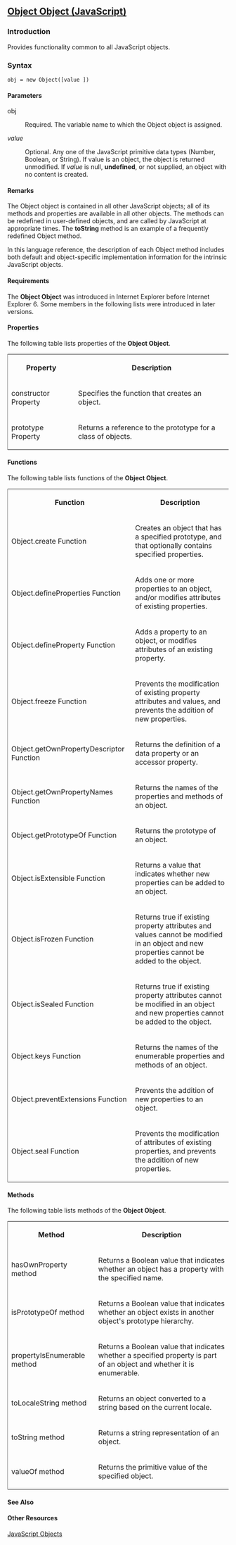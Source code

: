 ## [Object Object (JavaScript)](Object-Object.html)

### Introduction 

 Provides functionality common to all JavaScript objects.

### Syntax 

```
obj = new Object([value ])
```

#### Parameters 

<div id="sectionSection0" class="section" name="collapseableSection" style="" expanded="true">
  <dl class="authored">
    <dt>
      <span class="parameter" sdata="paramReference" xmlns:util="util">obj</span>
    </dt>
    <dd>
      <p xmlns:util="util">
        Required. The variable name to which the <span sdata="langKeyword" value="Object"><span class="keyword">Object</span></span> object is assigned.
      </p>
    </dd>
    <dt>
      <i xmlns:util="util">value</i>
    </dt>
    <dd>
      <p xmlns:util="util">
        Optional. Any one of the JavaScript primitive data types (Number, Boolean, or String). If value is an object, the object is returned unmodified. If <i>value</i> is <span sdata="langKeyword"
        value="null"><span class="keyword">null</span></span>, <b>undefined</b>, or not supplied, an object with no content is created.
      </p>
    </dd>
  </dl>
</div>

#### Remarks 

<div id="languageReferenceRemarksSection" class="section" name="collapseableSection" style="">
  <p xmlns:util="util">
    The <span sdata="langKeyword" value="Object"><span class="keyword">Object</span></span> object is contained in all other JavaScript objects; all of its methods and properties are available in all
    other objects. The methods can be redefined in user-defined objects, and are called by JavaScript at appropriate times. The <b>toString</b> method is an example of a frequently redefined
    <span sdata="langKeyword" value="Object"><span class="keyword">Object</span></span> method.
  </p>
  <p xmlns:util="util">
    In this language reference, the description of each <span sdata="langKeyword" value="Object"><span class="keyword">Object</span></span> method includes both default and object-specific
    implementation information for the intrinsic JavaScript objects.
  </p>
</div>

#### Requirements 

<div id="requirementsTitleSection" class="section" name="collapseableSection" style="">
  <p xmlns:util="util">
    The <b>Object Object</b> was introduced in Internet Explorer before Internet Explorer 6. Some members in the following lists were introduced in later versions.
  </p>
</div>

#### Properties 

<div id="sectionSection1" class="section" name="collapseableSection" style="" expanded="true">
  <p xmlns:util="util">
    The following table lists properties of the <b>Object Object</b>.
  </p>
  <div class="caption"></div>
  <div class="tableSection">
    <table width="50%" cellspacing="2" cellpadding="5" frame="lhs">
      <tr>
        <th>
          <p xmlns:util="util">
            Property
          </p>
        </th>
        <th>
          <p xmlns:util="util">
            Description
          </p>
        </th>
      </tr>
      <tr>
        <td>
          <p xmlns:util="util">
            constructor Property
          </p>
        </td>
        <td>
          <p xmlns:util="util">
            Specifies the function that creates an object.
          </p>
        </td>
      </tr>
      <tr>
        <td>
          <p xmlns:util="util">
            prototype Property
          </p>
        </td>
        <td>
          <p xmlns:util="util">
            Returns a reference to the prototype for a class of objects.
          </p>
        </td>
      </tr>
    </table>
  </div>
</div>

#### Functions 

<div id="sectionSection2" class="section" name="collapseableSection" style="" expanded="true">
  <p xmlns:util="util">
    The following table lists functions of the <b>Object Object</b>.
  </p>
  <div class="caption"></div>
  <div class="tableSection">
    <table width="50%" cellspacing="2" cellpadding="5" frame="lhs">
      <tr>
        <th>
          <p xmlns:util="util">
            Function
          </p>
        </th>
        <th>
          <p xmlns:util="util">
            Description
          </p>
        </th>
      </tr>
      <tr>
        <td>
          <p xmlns:util="util">
            Object.create Function
          </p>
        </td>
        <td>
          <p xmlns:util="util">
            Creates an object that has a specified prototype, and that optionally contains specified properties.
          </p>
        </td>
      </tr>
      <tr>
        <td>
          <p xmlns:util="util">
            Object.defineProperties Function
          </p>
        </td>
        <td>
          <p xmlns:util="util">
            Adds one or more properties to an object, and/or modifies attributes of existing properties.
          </p>
        </td>
      </tr>
      <tr>
        <td>
          <p xmlns:util="util">
            Object.defineProperty Function
          </p>
        </td>
        <td>
          <p xmlns:util="util">
            Adds a property to an object, or modifies attributes of an existing property.
          </p>
        </td>
      </tr>
      <tr>
        <td>
          <p xmlns:util="util">
            Object.freeze Function
          </p>
        </td>
        <td>
          <p xmlns:util="util">
            Prevents the modification of existing property attributes and values, and prevents the addition of new properties.
          </p>
        </td>
      </tr>
      <tr>
        <td>
          <p xmlns:util="util">
            Object.getOwnPropertyDescriptor Function
          </p>
        </td>
        <td>
          <p xmlns:util="util">
            Returns the definition of a data property or an accessor property.
          </p>
        </td>
      </tr>
      <tr>
        <td>
          <p xmlns:util="util">
            Object.getOwnPropertyNames Function
          </p>
        </td>
        <td>
          <p xmlns:util="util">
            Returns the names of the properties and methods of an object.
          </p>
        </td>
      </tr>
      <tr>
        <td>
          <p xmlns:util="util">
            Object.getPrototypeOf Function
          </p>
        </td>
        <td>
          <p xmlns:util="util">
            Returns the prototype of an object.
          </p>
        </td>
      </tr>
      <tr>
        <td>
          <p xmlns:util="util">
            Object.isExtensible Function
          </p>
        </td>
        <td>
          <p xmlns:util="util">
            Returns a value that indicates whether new properties can be added to an object.
          </p>
        </td>
      </tr>
      <tr>
        <td>
          <p xmlns:util="util">
            Object.isFrozen Function
          </p>
        </td>
        <td>
          <p xmlns:util="util">
            Returns <span sdata="langKeyword" value="true"><span class="keyword">true</span></span> if existing property attributes and values cannot be modified in an object and new properties
            cannot be added to the object.
          </p>
        </td>
      </tr>
      <tr>
        <td>
          <p xmlns:util="util">
            Object.isSealed Function
          </p>
        </td>
        <td>
          <p xmlns:util="util">
            Returns <span sdata="langKeyword" value="true"><span class="keyword">true</span></span> if existing property attributes cannot be modified in an object and new properties cannot be added
            to the object.
          </p>
        </td>
      </tr>
      <tr>
        <td>
          <p xmlns:util="util">
            Object.keys Function
          </p>
        </td>
        <td>
          <p xmlns:util="util">
            Returns the names of the enumerable properties and methods of an object.
          </p>
        </td>
      </tr>
      <tr>
        <td>
          <p xmlns:util="util">
            Object.preventExtensions Function
          </p>
        </td>
        <td>
          <p xmlns:util="util">
            Prevents the addition of new properties to an object.
          </p>
        </td>
      </tr>
      <tr>
        <td>
          <p xmlns:util="util">
            Object.seal Function
          </p>
        </td>
        <td>
          <p xmlns:util="util">
            Prevents the modification of attributes of existing properties, and prevents the addition of new properties.
          </p>
        </td>
      </tr>
    </table>
  </div>
</div>

#### Methods 

<div id="sectionSection3" class="section" name="collapseableSection" style="" expanded="true">
  <p xmlns:util="util">
    The following table lists methods of the <b>Object Object</b>.
  </p>
  <div class="caption"></div>
  <div class="tableSection">
    <table width="50%" cellspacing="2" cellpadding="5" frame="lhs">
      <tr>
        <th>
          <p xmlns:util="util">
            Method
          </p>
        </th>
        <th>
          <p xmlns:util="util">
            Description
          </p>
        </th>
      </tr>
      <tr>
        <td>
          <p xmlns:util="util">
            hasOwnProperty method
          </p>
        </td>
        <td>
          <p xmlns:util="util">
            Returns a Boolean value that indicates whether an object has a property with the specified name.
          </p>
        </td>
      </tr>
      <tr>
        <td>
          <p xmlns:util="util">
            isPrototypeOf method
          </p>
        </td>
        <td>
          <p xmlns:util="util">
            Returns a Boolean value that indicates whether an object exists in another object's prototype hierarchy.
          </p>
        </td>
      </tr>
      <tr>
        <td>
          <p xmlns:util="util">
            propertyIsEnumerable method
          </p>
        </td>
        <td>
          <p xmlns:util="util">
            Returns a Boolean value that indicates whether a specified property is part of an object and whether it is enumerable.
          </p>
        </td>
      </tr>
      <tr>
        <td>
          <p xmlns:util="util">
            toLocaleString method
          </p>
        </td>
        <td>
          <p xmlns:util="util">
            Returns an object converted to a string based on the current locale.
          </p>
        </td>
      </tr>
      <tr>
        <td>
          <p xmlns:util="util">
            toString method
          </p>
        </td>
        <td>
          <p xmlns:util="util">
            Returns a string representation of an object.
          </p>
        </td>
      </tr>
      <tr>
        <td>
          <p xmlns:util="util">
            valueOf method
          </p>
        </td>
        <td>
          <p xmlns:util="util">
            Returns the primitive value of the specified object.
          </p>
        </td>
      </tr>
    </table>
  </div>
</div>

#### See Also 

<div id="seeAlsoSection" class="section" name="collapseableSection" style="">
  <h4 class="subHeading">
    Other Resources
  </h4>
  <div class="seeAlsoStyle">
    <span sdata="link" xmlns:util="util"><a href="4a29a831-41c9-4843-9385-c3879e385585.htm">JavaScript Objects</a></span>
  </div>
</div>

